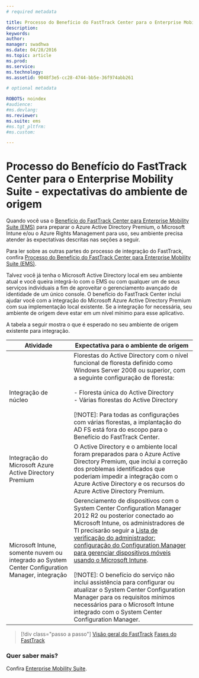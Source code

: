 ```yaml
---
# required metadata

title: Processo do Benefício do FastTrack Center para o Enterprise Mobility Suite - expectativas do ambiente de origem
description:
keywords:
author: 
manager: swadhwa
ms.date: 04/28/2016
ms.topic: article
ms.prod:
ms.service:
ms.technology:
ms.assetid: 9048f3e5-cc28-4744-bb5e-36f974abb261

# optional metadata

ROBOTS: noindex
#audience:
#ms.devlang:
ms.reviewer: 
ms.suite: ems
#ms.tgt_pltfrm:
#ms.custom:

---
```



# Processo do Benefício do FastTrack Center para o Enterprise Mobility Suite - expectativas do ambiente de origem
Quando você usa o [Benefício do FastTrack Center para Enterprise Mobility Suite (EMS)](fasttrack-center-benefit-for-enterprise-mobility-suite-ems.md) para preparar o Azure Active Directory Premium, o Microsoft Intune e/ou o Azure Rights Management para uso, seu ambiente precisa atender às expectativas descritas nas seções a seguir.

Para ler sobre as outras partes do processo de integração do FastTrack, confira [Processo do Benefício do FastTrack Center para Enterprise Mobility Suite (EMS)](fasttrack-center-benefit-process-for-enterprise-mobility-suite-ems.md).

Talvez você já tenha o Microsoft Active Directory local em seu ambiente atual e você queira integrá-lo com o EMS ou com qualquer um de seus serviços individuais a fim de aproveitar o gerenciamento avançado de identidade de um único console. O benefício do FastTrack Center inclui ajudar você com a integração do Microsoft Azure Active Directory Premium com sua implementação local existente. Se a integração for necessária, seu ambiente de origem deve estar em um nível mínimo para esse aplicativo.

A tabela a seguir mostra o que é esperado no seu ambiente de origem existente para integração.

|Atividade|Expectativa para o ambiente de origem|
|------------|----------------------------------|
|Integração de núcleo|Florestas do Active Directory com o nível funcional de floresta definido como Windows Server 2008 ou superior, com a seguinte configuração de floresta:<br /><br />-   Floresta única do Active Directory<br />-   Várias florestas do Active Directory </br></br>[!NOTE]: Para todas as configurações com várias florestas, a implantação do AD FS está fora do escopo para o Benefício do FastTrack Center.|
|Integração do Microsoft Azure Active Directory Premium|O Active Directory e o ambiente local foram preparados para o Azure Active Directory Premium, que inclui a correção dos problemas identificados que poderiam impedir a integração com o Azure Active Directory e os recursos do Azure Active Directory Premium.|
|Microsoft Intune, somente nuvem ou integrado ao System Center Configuration Manager, integração|Gerenciamento de dispositivos com o System Center Configuration Manager 2012 R2 ou posterior conectado ao Microsoft Intune, os administradores de TI precisarão seguir a [Lista de verificação do administrador: configuração do Configuration Manager para gerenciar dispositivos móveis usando o Microsoft Intune](https://technet.microsoft.com/library/jj943763.aspx).</br></br> [!NOTE]: O benefício do serviço não inclui assistência para configurar ou atualizar o System Center Configuration Manager para os requisitos mínimos necessários para o Microsoft Intune integrado com o System Center Configuration Manager.|


>[!div class="passo a passo"]
[Visão geral do FastTrack](fasttrack-center-benefit-process-for-ems-overview.md)
[Fases do FastTrack](fasttrack-center-benefit-process-for-ems-phases.md)

### Quer saber mais?
Confira [Enterprise Mobility Suite](https://www.microsoft.com/en-us/server-cloud/enterprise-mobility/overview.aspx).



<!--HONumber=Apr16_HO2-->


